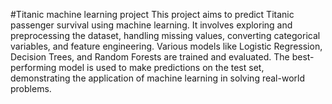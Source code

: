 #Titanic machine learning project 
This project aims to predict Titanic passenger survival using machine learning. It involves exploring and preprocessing the dataset, handling missing values, converting categorical variables, and feature engineering. Various models like Logistic Regression, Decision Trees, and Random Forests are trained and evaluated. The best-performing model is used to make predictions on the test set, demonstrating the application of machine learning in solving real-world problems.
